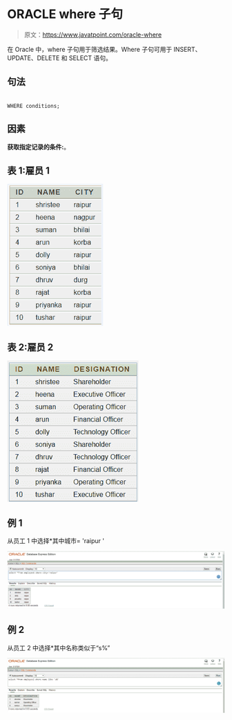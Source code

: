 # ORACLE where 子句

> 原文：<https://www.javatpoint.com/oracle-where>

在 Oracle 中，where 子句用于筛选结果。Where 子句可用于 INSERT、UPDATE、DELETE 和 SELECT 语句。

## 句法

```

WHERE conditions;

```

## 因素

**获取指定记录的条件:**。

## 表 1:雇员 1

![ORACLE where clause](img/d4c2857a90a035199b362f126484590e.png)

## 表 2:雇员 2

![ORACLE where clause](img/fc327eda197ed805667c063323c5cbe7.png)

## 例 1

从员工 1 中选择*其中城市= 'raipur '

![ORACLE where clause](img/6f0f3f5913072b5256e03956235fb2d2.png)

## 例 2

从员工 2 中选择*其中名称类似于“s%”

![ORACLE where clause](img/2ee868c399a73b1f19ed6fff1cbe3db4.png)